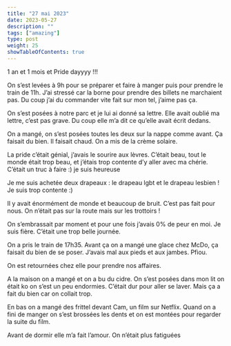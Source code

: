 ```yaml
---
title: "27 mai 2023"
date: 2023-05-27
description: ""
tags: ["amazing"]
type: post
weight: 25
showTableOfContents: true
---
```


1 an et 1 mois et Pride dayyyy !!!

On s’est levées à 9h pour se préparer et faire à manger puis pour prendre le train de 11h. J’ai stressé car la borne pour prendre des billets ne marchaient pas. Du coup j’ai du commander vite fait sur mon tel, j’aime pas ça.

On s’est posées à notre parc et je lui ai donné sa lettre. Elle avait oublié ma lettre, c’est pas grave. Du coup elle m’a dit ce qu’elle avait écrit dedans.

On a mangé, on s’est posées toutes les deux sur la nappe comme avant. Ça faisait du bien. Il faisait chaud. On a mis de la crème solaire.

La pride c’était génial, j’avais le sourire aux lèvres. C’était beau, tout le monde était trop beau, et j’étais trop contente d’y aller avec ma chérie. C’était un truc à faire :) je suis heureuse

Je me suis achetée deux drapeaux : le drapeau lgbt et le drapeau lesbien ! Je suis trop contente :)

Il y avait énormément de monde et beaucoup de bruit. C’est pas fait pour nous. On n’était pas sur la route mais sur les trottoirs !

On s’embrassait par moment et pour une fois j’avais 0% de peur en moi. Je suis fière. C’était une trop belle journée.

On a pris le train de 17h35. Avant ça on a mangé une glace chez McDo, ça faisait du bien de se poser. J’avais mal aux pieds et aux jambes. Pfiou.

On est retournées chez elle pour prendre nos affaires.

A la maison on a mangé et on a bu du cidre. On s’est posées dans mon lit on était ko on s’est un peu endormies. C’était dur pour aller se laver. Mais ça a fait du bien car on collait trop.

En bas on a mangé des frittel devant Cam, un film sur Netflix. Quand on a fini de manger on s’est brossées les dents et on est montées pour regarder la suite du film.

Avant de dormir elle m’a fait l’amour. On n’était plus fatiguées